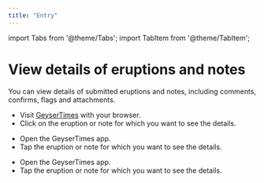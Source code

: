 ```yaml
---
title: "Entry"
---
```


import Tabs from '@theme/Tabs';
import TabItem from '@theme/TabItem';

# View details of eruptions and notes

You can view details of submitted eruptions and notes, including comments, confirms, flags and attachments.

<Tabs groupId="os">
<TabItem value="web" label="Website">

* Visit [GeyserTimes](https://geysertimes.org) with your browser.
* Click on the eruption or note for which you want to see the details.

</TabItem>
<TabItem value="android" label="Android">

* Open the GeyserTimes app.
* Tap the eruption or note for which you want to see the details.

</TabItem>
<TabItem value="iOS" label="iOS">

* Open the GeyserTimes app.
* Tap the eruption or note for which you want to see the details.

</TabItem>
</Tabs>